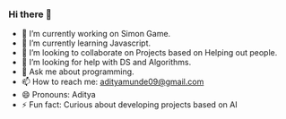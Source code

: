 ### Hi there 👋


- 🔭 I’m currently working on Simon Game.
- 🌱 I’m currently learning Javascript.
- 👯 I’m looking to collaborate on Projects based on Helping out people.
- 🤔 I’m looking for help with DS and Algorithms.
- 💬 Ask me about programming.
- 📫 How to reach me: adityamunde09@gmail.com
- 😄 Pronouns: Aditya
- ⚡ Fun fact: Curious about developing projects based on AI

